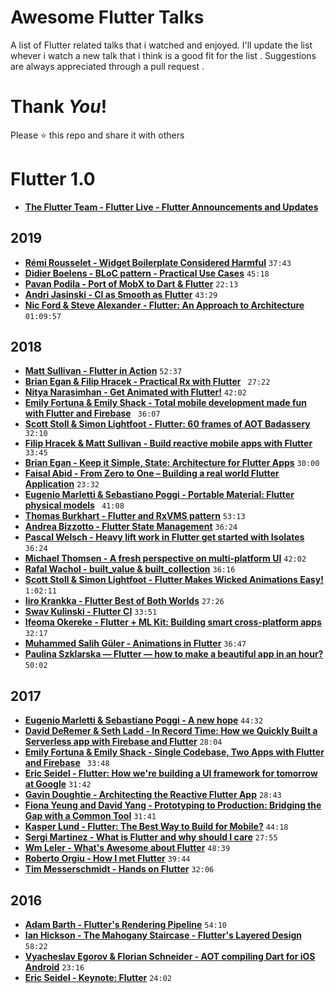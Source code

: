 # Awesome Flutter Talks
A list of Flutter related talks that i watched and enjoyed. I'll update the list whever i watch a new talk that i think is a good fit for the list . Suggestions are always appreciated through a pull request .


# Thank _You_!
Please :star: this repo and share it with others


# Flutter 1.0 
* [**The Flutter Team - Flutter Live - Flutter Announcements and Updates**](https://youtu.be/NQ5HVyqg1Qc)

## 2019

* [**Rémi Rousselet - Widget Boilerplate Considered Harmful**](https://bit.ly/2DvAn5g) `37:43`
* [**Didier Boelens - BLoC pattern - Practical Use Cases**](https://bit.ly/2FKBgJj) `45:18`
* [**Pavan Podila - Port of MobX to Dart & Flutter**](https://youtu.be/p0WJB5SN0g8) `22:13`
* [**Andri Jasinski - CI as Smooth as Flutter**](https://bit.ly/2SRlbso) `43:29`
* [**Nic Ford & Steve Alexander - Flutter: An Approach to Architecture**](https://bit.ly/2EoqBCl) `01:09:57`


## 2018

* [**Matt Sullivan - Flutter in Action**](https://youtu.be/4LNMsYg76vg) `52:37`
* [**Brian Egan & Filip Hracek - Practical Rx with Flutter**](https://youtu.be/7O1UO5rEpRc) ` 27:22`
* [**Nitya Narasimhan - Get Animated with Flutter!**](https://youtu.be/rs9TtjPsV7Q) `42:02`
* [**Emily Fortuna & Emily Shack - Total mobile development made fun with Flutter and Firebase**](https://youtu.be/p4yLzYwy_4g) ` 36:07`
* [**Scott Stoll & Simon Lightfoot - Flutter: 60 frames of AOT Badassery**](https://goo.gl/thrk42) ` 32:10`
* [**Filip Hracek & Matt Sullivan - Build reactive mobile apps with Flutter**](https://youtu.be/RS36gBEp8OI) ` 33:45`
* [**Brian Egan - Keep it Simple, State: Architecture for Flutter Apps**](https://youtu.be/zKXz3pUkw9A) `30:00`
* [**Faisal Abid - From Zero to One – Building a real world Flutter Application**](https://youtu.be/jF0kD7lxTTw) `23:32`
* [**Eugenio Marletti & Sebastiano Poggi - Portable Material: Flutter physical models**](https://youtu.be/R21kDN1quOI) ` 41:08`
* [**Thomas Burkhart - Flutter and RxVMS pattern**](https://goo.gl/aWaVaA) `53:13`
* [**Andrea Bizzotto - Flutter State Management**](https://goo.gl/bc3LLN) `36:24`
* [**Pascal Welsch - Heavy lift work in Flutter get started with Isolates**](https://youtu.be/M8jGSkACneE) `36:24`
* [**Michael Thomsen - A fresh perspective on multi-platform UI**](https://youtu.be/sl5TaN7EwjQ) `42:02`
* [**Rafal Wachol - built_value & built_collection**](https://skillsmatter.com/skillscasts/12266-flutterldn-october) `36:16`
* [**Scott Stoll & Simon Lightfoot - Flutter Makes Wicked Animations Easy!**](https://skillsmatter.com/skillscasts/13018-flutter-makes-wicked-animations-easy) `1:02:11`
* [**Iiro Krankka - Flutter Best of Both Worlds**](https://skillsmatter.com/skillscasts/12533-flutterldn) `27:26`
* [**Swav Kulinski - Flutter CI**](https://skillsmatter.com/skillscasts/12912-flutter-ci) `33:51`
* [**Ifeoma Okereke - Flutter + ML Kit: Building smart cross-platform apps**](https://youtu.be/kIX7IbdCWWc?list=PLYioXtkIMlS9CMDDq3TcmxXsC455x6_XL) `32:17`
* [**Muhammed Salih Güler - Animations in Flutter**](https://youtu.be/vzlZgaDEJjA) `36:47`
* [**Paulina Szklarska — Flutter — how to make a beautiful app in an hour?**](https://youtu.be/l2DYq-rUglg) `50:02`


## 2017

* [**Eugenio Marletti & Sebastiano Poggi - A new hope**](https://www.youtube.com/watch?v=0ijVuVtu6a4) `44:32`
* [**David DeRemer & Seth Ladd - In Record Time: How we Quickly Built a Serverless app with Firebase and Flutter**](https://youtu.be/prlK_QL_qOA) `28:04`
* [**Emily Fortuna & Emily Shack - Single Codebase, Two Apps with Flutter and Firebase**](https://youtu.be/w2TcYP8qiRI) ` 33:48`
* [**Eric Seidel - Flutter: How we're building a UI framework for tomorrow at Google**](https://youtu.be/VUiVkDpikDI) `31:42`
* [**Gavin Doughtie - Architecting the Reactive Flutter App**](https://youtu.be/n_5JULTrstU) `28:43`
* [**Fiona Yeung and David Yang - Prototyping to Production: Bridging the Gap with a Common Tool**](https://youtu.be/BJCqRpvvTrM) `31:41`
* [**Kasper Lund - Flutter: The Best Way to Build for Mobile?**](https://youtu.be/1BXg4wfB9pA) `44:18`
* [**Sergi Martinez - What is Flutter and why should I care**](https://youtu.be/Nm_mdptybf0) `27:55`
* [**Wm Leler - What's Awesome about Flutter**](https://youtu.be/n3FLHWF7UgM) `48:39`
* [**Roberto Orgiu - How I met Flutter**](https://youtu.be/Xf1oI2boNIo) `39:44`
* [**Tim Messerschmidt - Hands on Flutter**](https://youtu.be/0IY6J5baAj8) `32:06`


## 2016

* [**Adam Barth - Flutter's Rendering Pipeline**](https://youtu.be/UUfXWzp0-DU) `54:10`
* [**Ian Hickson - The Mahogany Staircase - Flutter's Layered Design**](https://youtu.be/dkyY9WCGMi0) `58:22`
* [**Vyacheslav Egorov & Florian Schneider - AOT compiling Dart for iOS Android**](https://youtu.be/lqE4u8s8Iik) `23:16`
* [**Eric Seidel - Keynote: Flutter**](https://youtu.be/Mx-AllVZ1VY) `24:02`





